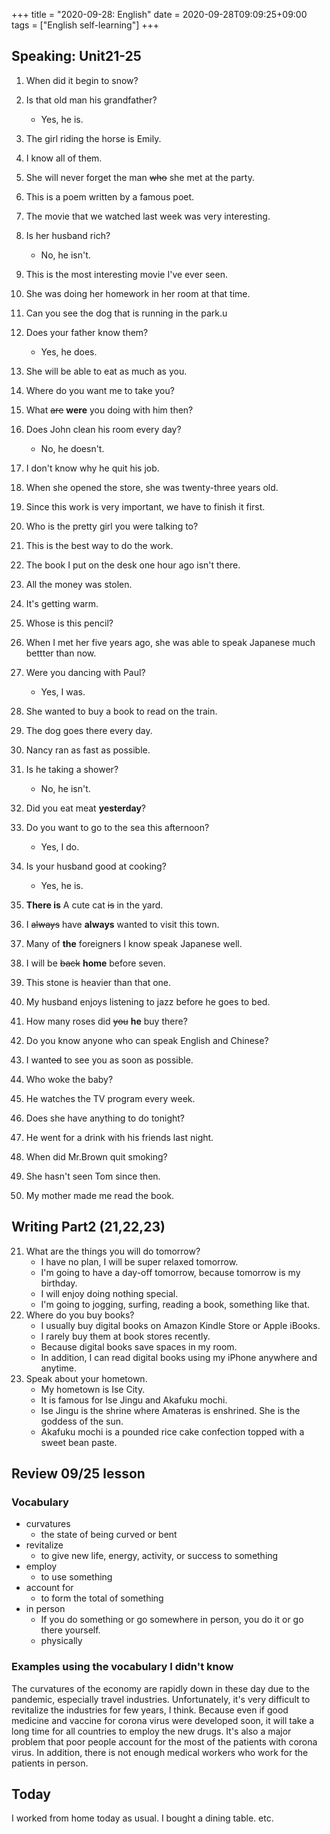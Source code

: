 +++
title =  "2020-09-28: English"
date = 2020-09-28T09:09:25+09:00
tags = ["English self-learning"]
+++

## Speaking: Unit21-25

1. When did it begin to snow?
2. Is that old man his grandfather?
    - Yes, he is.
3. The girl riding the horse is Emily.
4. I know all of them.
5. She will never forget the man ~~who~~ she met at the party.
6. This is a poem written by a famous poet.
7. The movie that we watched last week was very interesting.
8. Is her husband rich?
    - No, he isn't.
9. This is the most interesting movie I've ever seen.
10. She was doing her homework in her room at that time.

1. Can you see the dog that is running in the park.u
2. Does your father know them?
    - Yes, he does.
3. She will be able to eat as much as you.
4. Where do you want me to take you?
5. What ~~are~~ **were** you doing with him then?
6. Does John clean his room every day?
    - No, he doesn't.
7. I don't know why he quit his job.
8. When she opened the store, she was twenty-three years old.
9. Since this work is very important, we have to finish it first.
10. Who is the pretty girl you were talking to?

1. This is the best way to do the work.
2. The book I put on the desk one hour ago isn't there.
3. All the money was stolen.
4. It's getting warm.
5. Whose is this pencil?
6. When I met her five years ago, she was able to speak Japanese much bettter than now.
7. Were you dancing with Paul?
    - Yes, I was.
8. She wanted to buy a book to read on the train.
9. The dog goes there every day.
10. Nancy ran as fast as possible.

1. Is he taking a shower?
    - No, he isn't.
2. Did you eat meat **yesterday**?
3. Do you want to go to the sea this afternoon?
    - Yes, I do.
4. Is your husband good at cooking?
    - Yes, he is.
5. **There is** A cute cat ~~is~~ in the yard.
6. I ~~always~~ have **always** wanted to visit this town.
7. Many of **the** foreigners I know speak Japanese well.
8. I will be ~~back~~ **home** before seven.
9. This stone is heavier than that one.
10. My husband enjoys listening to jazz before he goes to bed.

1. How many roses did ~~you~~ **he** buy there?
2. Do you know anyone who can speak English and Chinese?
3. I want~~ed~~ to see you as soon as possible.
4. Who woke the baby?
5. He watches the TV program every week.
6. Does she have anything to do tonight?
7. He went for a drink with his friends last night.
8. When did Mr.Brown quit smoking?
9. She hasn't seen Tom since then.
10. My mother made me read the book.

## Writing Part2 (21,22,23)

21. What are the things you will do tomorrow?
    - I have no plan, I will be super relaxed tomorrow.
    - I'm going to have a day-off tomorrow, because tomorrow is my birthday.
    - I will enjoy doing nothing special.
    - I'm going to jogging, surfing, reading a book, something like that.
22. Where do you buy books?
    - I usually buy digital books on Amazon Kindle Store or Apple iBooks.
    - I rarely buy them at book stores recently.
    - Because digital books save spaces in my room.
    - In addition, I can read digital books using my iPhone anywhere and anytime.
23. Speak about your hometown.
    - My hometown is Ise City.
    - It is famous for Ise Jingu and Akafuku mochi.
    - Ise Jingu is the shrine where Amateras is enshrined. She is the goddess of the sun.
    - Akafuku mochi is a pounded rice cake confection topped with a sweet bean paste.


## Review 09/25 lesson

### Vocabulary

* curvatures
    - the state of being curved or bent
* revitalize
    - to give new life, energy, activity, or success to something
* employ
    - to use something
* account for
    - to form the total of something
* in person
    - If you do something or go somewhere in person, you do it or go there yourself.
    - physically

### Examples using the vocabulary I didn't know

The curvatures of the economy are rapidly down in these day due to the pandemic, especially travel industries.
Unfortunately, it's very difficult to revitalize the industries for few years, I think.
Because even if good medicine and vaccine for corona virus were developed soon,
it will take a long time for all countries to employ the new drugs.
It's also a major problem that poor people account for the most of the patients with corona virus.
In addition, there is not enough medical workers who work for the patients in person.

## Today

I worked from home today as usual.
I bought a dining table.
etc.
